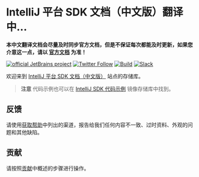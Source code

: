 # IntelliJ 平台 SDK 文档（中文版）翻译中...

<b>本中文翻译文档会尽量及时同步官方文档，但是不保证每次都能及时更新，如果您介意这一点，请以 [官方文档](https://plugins.jetbrains.com/docs/intellij/) 为准！</b>

[![official JetBrains project](https://jb.gg/badges/official-flat-square.svg)][jb:github]
[![Twitter Follow](https://img.shields.io/badge/follow-%40JBPlatform-1DA1F2?logo=twitter)][jb:twitter]
[![Build](https://img.shields.io/github/actions/workflow/status/JetBrains/intellij-sdk-docs/code-samples.yml?branch=main&style=flat-square)][gh:workflow-code-samples]
[![Slack](https://img.shields.io/badge/Slack-%23intellij--platform-blue?style=flat-square&logo=Slack)][jb:slack]

欢迎来到 [IntelliJ 平台 SDK 文档（中文版）](https://blog.namichong.com/translation-docs/intellij-platform-sdk/welcome.html) 站点的存储库。

> **注意**
> 代码示例也可以在 [IntelliJ SDK 代码示例](https://github.com/JetBrains/intellij-sdk-code-samples) 镜像存储库中找到。

## 反馈

请使用[获取帮助](https://blog.namichong.com/translation-docs/intellij-platform-sdk/getting-help.html)中列出的渠道，报告给我们任何内容不一致、过时资料、外观的问题和其他缺陷。

## 贡献

请按照[贡献](https://plugins.jetbrains.com/docs/intellij/intellij-sdk-docs-original-contributing.html)中概述的步骤进行操作。

[gh:workflow-code-samples]: https://github.com/JetBrains/intellij-sdk-docs/actions/workflows/code-samples.yml

[jb:github]: https://github.com/JetBrains/.github/blob/main/profile/README.md

[jb:slack]: https://plugins.jetbrains.com/slack

[jb:twitter]: https://twitter.com/JBPlatform
